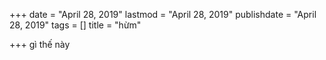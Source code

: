 +++
date = "April 28, 2019"
lastmod = "April 28, 2019"
publishdate = "April 28, 2019"
tags = []
title = "hừm"

+++
gì thế này